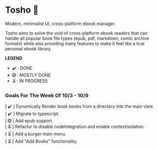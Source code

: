 # Tosho :book:

Modern, minimalist UI, cross-platform ebook manager.

Tosho aims to solve the void of cross-platform ebook readers that can handle all popular book file types (epub, pdf, markdown, comic archive formats) while also providing many features to make it feel like a true personal ebook library.

**LEGEND**
- :heavy_check_mark: : DONE
- :negative_squared_cross_mark: : MOSTLY DONE
- :hourglass_flowing_sand: : IN PROGRESS

### Goals For The Week Of 10/3 - 10/9

[ :heavy_check_mark: ] Dynamically Render book books from a directory into the main view. <br>
[ :heavy_check_mark: ] Migrate to typescript. <br>
[ :negative_squared_cross_mark: ] Add epub support. <br>
[ :hourglass_flowing_sand: ] Refactor to disable nodeIntegration and enable contextIsolation. <br>
[ :hourglass_flowing_sand: ] Add a burger main menu. <br>
[ :hourglass_flowing_sand: ] Add "Add Books" functionality. <br>
